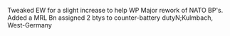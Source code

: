Tweaked EW for a slight increase to help WP
Major rework of NATO BP's.
Added a MRL Bn assigned 2 btys to counter-battery dutyN;Kulmbach, West-Germany
